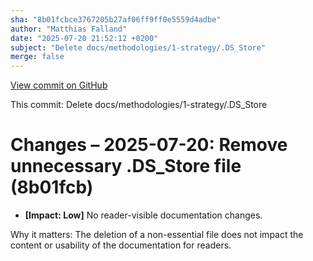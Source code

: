 ```yaml
---
sha: "8b01fcbce3767205b27af06ff9ff0e5559d4adbe"
author: "Matthias Falland"
date: "2025-07-20 21:52:12 +0200"
subject: "Delete docs/methodologies/1-strategy/.DS_Store"
merge: false
---
```


[View commit on GitHub](https://github.com/TheTrustedAdvisor/FabricAdoptionFramework/commit/8b01fcbce3767205b27af06ff9ff0e5559d4adbe)

This commit: Delete docs/methodologies/1-strategy/.DS_Store

# Changes – 2025-07-20: Remove unnecessary .DS_Store file (8b01fcb)

- **[Impact: Low]** No reader-visible documentation changes.  
   
Why it matters: The deletion of a non-essential file does not impact the content or usability of the documentation for readers.
